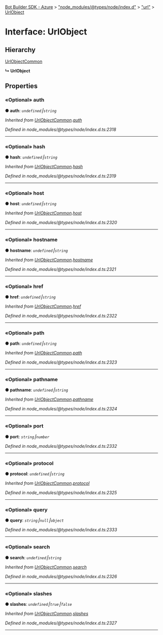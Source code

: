 [Bot Builder SDK - Azure](../README.md) > ["node_modules/@types/node/index.d"](../modules/_node_modules__types_node_index_d_.md) > ["url"](../modules/_node_modules__types_node_index_d_._url_.md) > [UrlObject](../interfaces/_node_modules__types_node_index_d_._url_.urlobject.md)



# Interface: UrlObject

## Hierarchy


 [UrlObjectCommon](_node_modules__types_node_index_d_._url_.urlobjectcommon.md)

**↳ UrlObject**








## Properties
<a id="auth"></a>

### «Optional» auth

**●  auth**:  *`undefined`⎮`string`* 

*Inherited from [UrlObjectCommon](_node_modules__types_node_index_d_._url_.urlobjectcommon.md).[auth](_node_modules__types_node_index_d_._url_.urlobjectcommon.md#auth)*

*Defined in node_modules/@types/node/index.d.ts:2318*





___

<a id="hash"></a>

### «Optional» hash

**●  hash**:  *`undefined`⎮`string`* 

*Inherited from [UrlObjectCommon](_node_modules__types_node_index_d_._url_.urlobjectcommon.md).[hash](_node_modules__types_node_index_d_._url_.urlobjectcommon.md#hash)*

*Defined in node_modules/@types/node/index.d.ts:2319*





___

<a id="host"></a>

### «Optional» host

**●  host**:  *`undefined`⎮`string`* 

*Inherited from [UrlObjectCommon](_node_modules__types_node_index_d_._url_.urlobjectcommon.md).[host](_node_modules__types_node_index_d_._url_.urlobjectcommon.md#host)*

*Defined in node_modules/@types/node/index.d.ts:2320*





___

<a id="hostname"></a>

### «Optional» hostname

**●  hostname**:  *`undefined`⎮`string`* 

*Inherited from [UrlObjectCommon](_node_modules__types_node_index_d_._url_.urlobjectcommon.md).[hostname](_node_modules__types_node_index_d_._url_.urlobjectcommon.md#hostname)*

*Defined in node_modules/@types/node/index.d.ts:2321*





___

<a id="href"></a>

### «Optional» href

**●  href**:  *`undefined`⎮`string`* 

*Inherited from [UrlObjectCommon](_node_modules__types_node_index_d_._url_.urlobjectcommon.md).[href](_node_modules__types_node_index_d_._url_.urlobjectcommon.md#href)*

*Defined in node_modules/@types/node/index.d.ts:2322*





___

<a id="path"></a>

### «Optional» path

**●  path**:  *`undefined`⎮`string`* 

*Inherited from [UrlObjectCommon](_node_modules__types_node_index_d_._url_.urlobjectcommon.md).[path](_node_modules__types_node_index_d_._url_.urlobjectcommon.md#path)*

*Defined in node_modules/@types/node/index.d.ts:2323*





___

<a id="pathname"></a>

### «Optional» pathname

**●  pathname**:  *`undefined`⎮`string`* 

*Inherited from [UrlObjectCommon](_node_modules__types_node_index_d_._url_.urlobjectcommon.md).[pathname](_node_modules__types_node_index_d_._url_.urlobjectcommon.md#pathname)*

*Defined in node_modules/@types/node/index.d.ts:2324*





___

<a id="port"></a>

### «Optional» port

**●  port**:  *`string`⎮`number`* 

*Defined in node_modules/@types/node/index.d.ts:2332*





___

<a id="protocol"></a>

### «Optional» protocol

**●  protocol**:  *`undefined`⎮`string`* 

*Inherited from [UrlObjectCommon](_node_modules__types_node_index_d_._url_.urlobjectcommon.md).[protocol](_node_modules__types_node_index_d_._url_.urlobjectcommon.md#protocol)*

*Defined in node_modules/@types/node/index.d.ts:2325*





___

<a id="query"></a>

### «Optional» query

**●  query**:  *`string`⎮`null`⎮`object`* 

*Defined in node_modules/@types/node/index.d.ts:2333*





___

<a id="search"></a>

### «Optional» search

**●  search**:  *`undefined`⎮`string`* 

*Inherited from [UrlObjectCommon](_node_modules__types_node_index_d_._url_.urlobjectcommon.md).[search](_node_modules__types_node_index_d_._url_.urlobjectcommon.md#search)*

*Defined in node_modules/@types/node/index.d.ts:2326*





___

<a id="slashes"></a>

### «Optional» slashes

**●  slashes**:  *`undefined`⎮`true`⎮`false`* 

*Inherited from [UrlObjectCommon](_node_modules__types_node_index_d_._url_.urlobjectcommon.md).[slashes](_node_modules__types_node_index_d_._url_.urlobjectcommon.md#slashes)*

*Defined in node_modules/@types/node/index.d.ts:2327*





___


